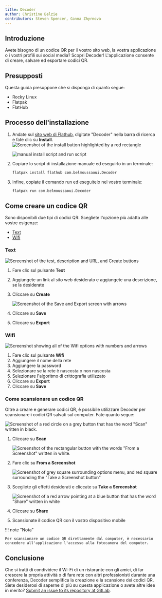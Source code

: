 ```yaml
---
title: Decoder
author: Christine Belzie
contributors: Steven Spencer, Ganna Zhyrnova
---
```


## Introduzione

Avete bisogno di un codice QR per il vostro sito web, la vostra applicazione o i vostri profili sui social media? Scopri Decoder! L'applicazione consente di creare, salvare ed esportare codici QR.

## Presupposti

Questa guida presuppone che si disponga di quanto segue:

- Rocky Linux
- Flatpak
- FlatHub

## Processo dell'installazione

1. Andate sul [sito web di Flathub](https://flathub.org/), digitate "Decoder" nella barra di ricerca e fate clic su **Install**. ![Screenshot of the install button highlighted by a red rectangle](images/01_decoder.png)

   ![manual install script and run script](images/decoder_install.png)

2. Copiare lo script di installazione manuale ed eseguirlo in un terminale:

   ```bash
   flatpak install flathub com.belmoussaoui.Decoder
   ```

3. Infine, copiate il comando run ed eseguitelo nel vostro terminale:

   ```bash
   flatpak run com.belmoussaoui.Decoder
   ```

## Come creare un codice QR

Sono disponibili due tipi di codici QR. Scegliete l'opzione più adatta alle vostre esigenze:

- [Text](#text)
- [Wifi](#wifi)

### Text

![Screenshot of the test, description and URL, and Create buttons](images/02_decoder-text.png)

1. Fare clic sul pulsante **Text**

2. Aggiungete un link al sito web desiderato e aggiungete una descrizione, se la desiderate

3. Cliccare su **Create**

   ![Screenshot of the Save and Export screen with arrows](images/03_decoder-text.png)

4. Cliccare su **Save**

5. Cliccare su **Export**

### Wifi

![Screenshot showing all of the Wifi options with numbers and arrows](images/01_decoder-wifi.png)

1. Fare clic sul pulsante **Wifi**
2. Aggiungere il nome della rete
3. Aggiungere la password
4. Selezionare se la rete è nascosta o non nascosta
5. Selezionare l'algoritmo di crittografia utilizzato
6. Cliccare su **Export**
7. Cliccare su **Save**

### Come scansionare un codice QR

Oltre a creare e generare codici QR, è possibile utilizzare Decoder per scansionare i codici QR salvati sul computer. Fate quanto segue:

![Screenshot of a red circle on a grey button that has the word "Scan" written in black.](images/01_decoder-scan.png)

1. Cliccare su **Scan**

   ![Screenshot of the rectangular button with the words "From a Screenshot" written in white.](images/02_decoder-scan.png)

2. Fare clic su **From a Screenshot**

   ![Screenshot of grey square surrounding options menu, and red square surrounding the "Take a Screenshot button"](images/03_decoder-scan.png)

3. Scegliete gli effetti desiderati e cliccate su **Take a Screenshot**

   ![Screenshot of a red arrow pointing at a blue button that has the word "Share" written in white](images/04_decoder-scan.png)

4. Cliccare su **Share**

5. Scansionate il codice QR con il vostro dispositivo mobile

!!! note "Nota"

```
Per scansionare un codice QR direttamente dal computer, è necessario concedere all'applicazione l'accesso alla fotocamera del computer.
```

## Conclusione

Che si tratti di condividere il Wi-Fi di un ristorante con gli amici, di far crescere la propria attività o di fare rete con altri professionisti durante una conferenza, Decoder semplifica la creazione e la scansione dei codici QR. Siete desiderosi di saperne di più su questa applicazione o avete altre idee in merito? [Submit an issue to its repository at GitLab](https://gitlab.gnome.org/World/decoder/-/issues).
